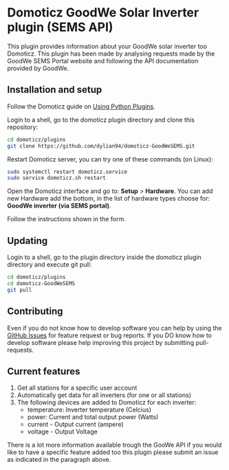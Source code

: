 Domoticz GoodWe Solar Inverter plugin (SEMS API)
===============================================
This plugin provides information about your GoodWe solar inverter too Domoticz. This plugin has been made by analysing requests made by the GoodWe SEMS Portal website and following the API documentation provided by GoodWe.

Installation and setup
----------------------
Follow the Domoticz guide on [Using Python Plugins](https://www.domoticz.com/wiki/Using_Python_plugins).

Login to a shell, go to the domoticz plugin directory and clone this repository:
```bash
cd domoticz/plugins
git clone https://github.com/dylian94/domoticz-GoodWeSEMS.git
```

Restart Domoticz server, you can try one of these commands (on Linux):
```bash
sudo systemctl restart domoticz.service
sudo service domoticz.sh restart
```

Open the Domoticz interface and go to: **Setup** > **Hardware**. You can add new Hardware add the bottom, in the list of hardware types choose for: **GoodWe inverter (via SEMS portal)**.

Follow the instructions shown in the form.

Updating
--------
Login to a shell, go to the plugin directory inside the domoticz plugin directory and execute git pull:
```bash
cd domoticz/plugins
cd domoticz-GoodWeSEMS
git pull
```

Contributing
------------
Even if you do not know how to develop software you can help by using the [GitHub Issues](https://github.com/dylian94/domoticz-GoodWeSEMS/issues)
for feature request or bug reports. If you DO know how to develop software please help improving this project by submitting pull-requests.

Current features
----------------
1. Get all stations for a specific user account
2. Automatically get data for all inverters (for one or all stations)
3. The following devices are added to Domoticz for each inverter:
    - temperature: Inverter temperature (Celcius)
    - power: Current and total output power (Watts)
    - current - Output current (ampere)
    - voltage - Output Voltage

There is a lot more information available trough the GooWe API if you would like to have a specific feature added too this plugin please submit an issue as indicated in the paragraph above. 